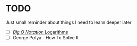 # TODO

Just small reminder about things I need to learn deeper later

- [ ] [_Big O Notation_ Logarithms](https://www.udemy.com/course/js-algorithms-and-data-structures-masterclass/learn/lecture/8344068#overview)
- [ ] George Polya - How To Solve It
